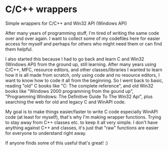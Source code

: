 # C/C++ wrappers
Simple wrappers for C/C++ and Win32 API (Windows API)

After many years of programming stuff, I'm tired of writing the same code over and over again.
I want to collect some of my codefiles here for easier access for myself and perhaps for others who might need them or can find them helpful.

I also started this because I had to go back and learn C and Win32 (Windows API) from the ground up, still learning.
After many years using C/C++, MFC, resource editors, and other classes/libraries I wanted to learn how it is all made from scratch, only using code and no resource editors, I want to know how to code it all from the beginning.
So I went back to basic, reading "old" C books like "C: The complete reference", and old Win32 books like "Windows 2000 programming from the gound up", "Programming Windows: The Definitive Guide To The Win32 Api", plus searching the web for old and legacy C and WinAPI code.

My goal is to make things easier/faster to write C code especially WinAPI code (at least for myself), that's why I'm making wrapper functions.
Trying to stay away from C++ classes etc. to keep it all very simple. I don't have anything against C++ and classes, it's just that "raw" functions are easier for everyone to understand right away.

If anyone finds some of this useful that's great!
:)


